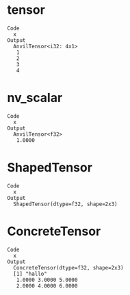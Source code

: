 # tensor

    Code
      x
    Output
      AnvilTensor<i32: 4x1> 
       1
       2
       3
       4

# nv_scalar

    Code
      x
    Output
      AnvilTensor<f32> 
       1.0000

# ShapedTensor

    Code
      x
    Output
      ShapedTensor(dtype=f32, shape=2x3) 

# ConcreteTensor

    Code
      x
    Output
      ConcreteTensor(dtype=f32, shape=2x3) 
      [1] "hallo"
       1.0000 3.0000 5.0000
       2.0000 4.0000 6.0000

